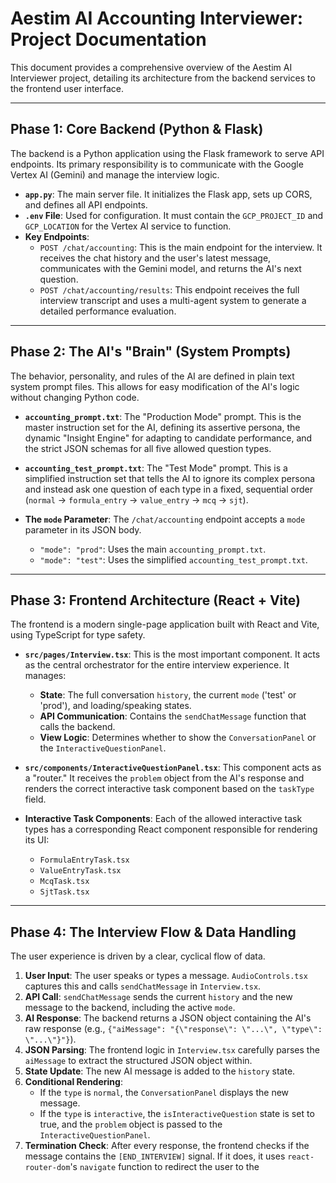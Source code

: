 # Aestim AI Accounting Interviewer: Project Documentation

This document provides a comprehensive overview of the Aestim AI Interviewer project, detailing its architecture from the backend services to the frontend user interface.

---

## Phase 1: Core Backend (Python & Flask)

The backend is a Python application using the Flask framework to serve API endpoints. Its primary responsibility is to communicate with the Google Vertex AI (Gemini) and manage the interview logic.

-   **`app.py`**: The main server file. It initializes the Flask app, sets up CORS, and defines all API endpoints.
-   **`.env` File**: Used for configuration. It must contain the `GCP_PROJECT_ID` and `GCP_LOCATION` for the Vertex AI service to function.
-   **Key Endpoints**:
    -   `POST /chat/accounting`: This is the main endpoint for the interview. It receives the chat history and the user's latest message, communicates with the Gemini model, and returns the AI's next question.
    -   `POST /chat/accounting/results`: This endpoint receives the full interview transcript and uses a multi-agent system to generate a detailed performance evaluation.

---

## Phase 2: The AI's "Brain" (System Prompts)

The behavior, personality, and rules of the AI are defined in plain text system prompt files. This allows for easy modification of the AI's logic without changing Python code.

-   **`accounting_prompt.txt`**: The "Production Mode" prompt. This is the master instruction set for the AI, defining its assertive persona, the dynamic "Insight Engine" for adapting to candidate performance, and the strict JSON schemas for all five allowed question types.

-   **`accounting_test_prompt.txt`**: The "Test Mode" prompt. This is a simplified instruction set that tells the AI to ignore its complex persona and instead ask one question of each type in a fixed, sequential order (`normal` -> `formula_entry` -> `value_entry` -> `mcq` -> `sjt`).

-   **The `mode` Parameter**: The `/chat/accounting` endpoint accepts a `mode` parameter in its JSON body.
    -   `"mode": "prod"`: Uses the main `accounting_prompt.txt`.
    -   `"mode": "test"`: Uses the simplified `accounting_test_prompt.txt`.

---

## Phase 3: Frontend Architecture (React + Vite)

The frontend is a modern single-page application built with React and Vite, using TypeScript for type safety.

-   **`src/pages/Interview.tsx`**: This is the most important component. It acts as the central orchestrator for the entire interview experience. It manages:
    -   **State**: The full conversation `history`, the current `mode` ('test' or 'prod'), and loading/speaking states.
    -   **API Communication**: Contains the `sendChatMessage` function that calls the backend.
    -   **View Logic**: Determines whether to show the `ConversationPanel` or the `InteractiveQuestionPanel`.

-   **`src/components/InteractiveQuestionPanel.tsx`**: This component acts as a "router." It receives the `problem` object from the AI's response and renders the correct interactive task component based on the `taskType` field.

-   **Interactive Task Components**: Each of the allowed interactive task types has a corresponding React component responsible for rendering its UI:
    -   `FormulaEntryTask.tsx`
    -   `ValueEntryTask.tsx`
    -   `McqTask.tsx`
    -   `SjtTask.tsx`

---

## Phase 4: The Interview Flow & Data Handling

The user experience is driven by a clear, cyclical flow of data.

1.  **User Input**: The user speaks or types a message. `AudioControls.tsx` captures this and calls `sendChatMessage` in `Interview.tsx`.
2.  **API Call**: `sendChatMessage` sends the current `history` and the new message to the backend, including the active `mode`.
3.  **AI Response**: The backend returns a JSON object containing the AI's raw response (e.g., `{"aiMessage": "{\"response\": \"...\", \"type\": \"...\"}"}`).
4.  **JSON Parsing**: The frontend logic in `Interview.tsx` carefully parses the `aiMessage` to extract the structured JSON object within.
5.  **State Update**: The new AI message is added to the `history` state.
6.  **Conditional Rendering**:
    -   If the `type` is `normal`, the `ConversationPanel` displays the new message.
    -   If the `type` is `interactive`, the `isInteractiveQuestion` state is set to true, and the `problem` object is passed to the `InteractiveQuestionPanel`.
7.  **Termination Check**: After every response, the frontend checks if the message contains the `[END_INTERVIEW]` signal. If it does, it uses `react-router-dom`'s `navigate` function to redirect the user to the